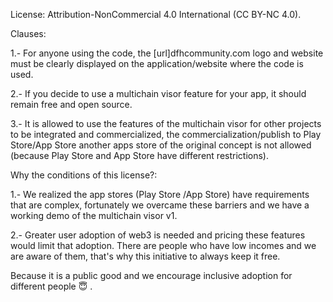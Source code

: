 License: Attribution-NonCommercial 4.0 International (CC BY-NC 4.0).

Clauses:

1.- For anyone using the code, the [url]dfhcommunity.com logo and website must be clearly displayed on the application/website where the code is used.

2.- If you decide to use a multichain visor feature for your app, it should remain free and open source.

3.- It is allowed to use the features of the multichain visor for other projects to be integrated and commercialized, the commercialization/publish to Play Store/App Store another apps store of the original concept is not allowed (because Play Store and App Store have different restrictions).

Why the conditions of this license?:

1.- We realized the app stores (Play Store /App Store) have requirements that are complex, fortunately we overcame these barriers and we have a working demo of the multichain visor v1.

2.- Greater user adoption of web3 is needed and pricing these features would limit that adoption. There are people who have low incomes and we are aware of them, that's why this initiative to always keep it free.

Because it is a public good and we encourage inclusive adoption for different people 😇 .
